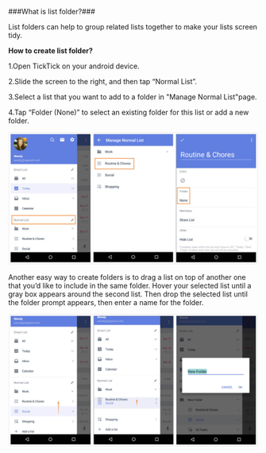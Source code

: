 ###What is list folder?###

List folders can help to group related lists together to make your lists screen tidy.

**How to create list folder?**

1.Open TickTick on your android device.

2.Slide the screen to the right, and then tap “Normal List”.

3.Select a list that you want to add to a folder in "Manage Normal List"page.

4.Tap “Folder (None)” to select an existing folder for this list or add a new folder.

![](folder1.jpg)

Another easy way to create folders is to drag a list on top of another one that you’d like to include in the same folder. Hover your selected list until a gray box appears around the second list. Then drop the selected list until the folder prompt appears, then enter a name for the folder.

![](folder2.jpg)



